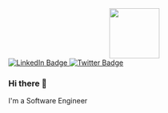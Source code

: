 <div id="header" align="center">
  <img src="https://media.giphy.com/media/kl5ctZSctCbE4/giphy.gif" width="100"/>
  </div>
  <div id ="badges">
    <a href="https://www.linkedin.com/in/martin-muga-1427b618a/">
    <img src="https://img.shields.io/badge/LinkedIn-blue?style=for-the-badge&logo=linkedin&logoColor=white" alt="LinkedIn Badge"/>
  </a>
  
  <a href="https://twitter.com/_mamuga">
    <img src="https://img.shields.io/badge/Twitter-blue?style=for-the-badge&logo=twitter&logoColor=white" alt="Twitter Badge"/>
  </a>
</div>




### Hi there 👋
I'm a Software Engineer 



<!--
- 🔭 I’m currently working on ...
- 🌱 I’m currently learning ...
- 👯 I’m looking to collaborate on ...
- 🤔 I’m looking for help with ...
- 💬 Ask me about ...
- 📫 How to reach me: ...
- 😄 Pronouns: ...
- ⚡ Fun fact: ...
-->
